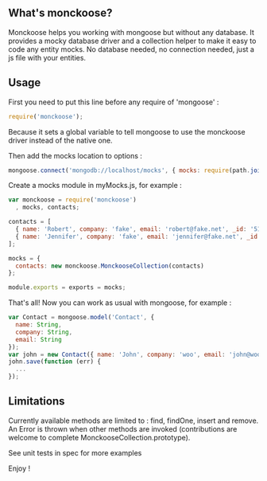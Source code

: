 ## What's monckoose?

  Monckoose helps you working with mongoose but without any database.
  It provides a mocky database driver and a collection helper to make it easy to code any entity mocks.
  No database needed, no connection needed, just a js file with your entities.

## Usage

First you need to put this line before any require of 'mongoose' :

```javascript
require('monckoose');
```

Because it sets a global variable to tell mongoose to use the monckoose driver instead of the native one.

Then add the mocks location to options :

```javascript
mongoose.connect('mongodb://localhost/mocks', { mocks: require(path.join(__dirname, 'myMocks')) });
```

Create a mocks module in myMocks.js, for example :

```javascript
var monckoose = require('monckoose')
  , mocks, contacts;

contacts = [
  { name: 'Robert', company: 'fake', email: 'robert@fake.net', _id: '51605fe1779ade6334000009', __v: 0 },
  { name: 'Jennifer', company: 'fake', email: 'jennifer@fake.net', _id: '51605fe1779ade6334000004', __v: 0 }
];

mocks = {
  contacts: new monckoose.MonckooseCollection(contacts)
};

module.exports = exports = mocks;
```

That's all! Now you can work as usual with mongoose, for example :

```javascript
var Contact = mongoose.model('Contact', {
  name: String,
  company: String,
  email: String
});
var john = new Contact({ name: 'John', company: 'woo', email: 'john@woo.org' });
john.save(function (err) {
  ...
});
```

## Limitations

Currently available methods are limited to : find, findOne, insert and remove.
An Error is thrown when other methods are invoked (contributions are welcome to complete MonckooseCollection.prototype).


See unit tests in spec for more examples

Enjoy !
